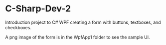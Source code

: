 # C-Sharp-Dev-2

Introduction project to C# WPF creating a form with buttons, textboxes, and checkboxes. 

A png image of the form is in the WpfApp1 folder to see the sample UI.

